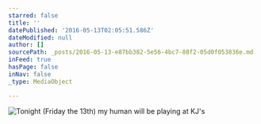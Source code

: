 ```yaml
---
starred: false
title: ''
datePublished: '2016-05-13T02:05:51.586Z'
dateModified: null
author: []
sourcePath: _posts/2016-05-13-e87bb382-5e56-4bc7-88f2-05d0f053836e.md
inFeed: true
hasPage: false
inNav: false
_type: MediaObject

---
```

![Tonight (Friday the 13th) my human will be playing at KJ's](https://the-grid-user-content.s3-us-west-2.amazonaws.com/2cb491b4-67a9-427a-abf2-5ba6d44fed75.jpg)